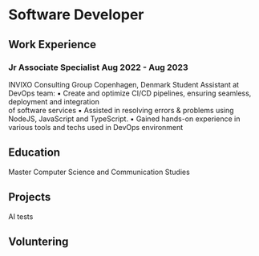 # Software Developer

## Work Experience
### Jr Associate Specialist  Aug 2022 - Aug 2023
 INVIXO Consulting Group  Copenhagen, Denmark
 Student Assistant at DevOps team:
 ▪   Create and optimize CI/CD pipelines, ensuring seamless, deployment and integration  
    of software services
 ▪   Assisted in resolving errors & problems using NodeJS, JavaScript and TypeScript.
 ▪   Gained hands-on experience in various tools and techs used in DevOps environment
 
## Education
Master Computer Science and Communication Studies

## Projects
AI tests

## Voluntering
